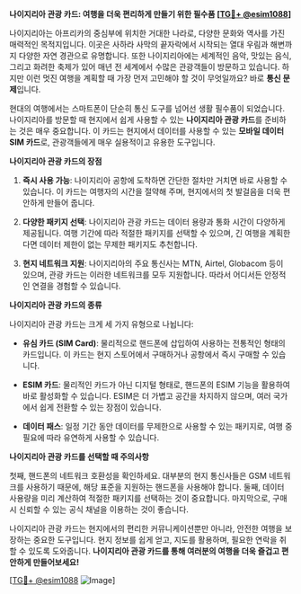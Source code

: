 **나이지리아 관광 카드: 여행을 더욱 편리하게 만들기 위한 필수품 [[TG💪+ @esim1088](https://t.me/s/esim1088)]**

나이지리아는 아프리카의 중심부에 위치한 거대한 나라로, 다양한 문화와 역사를 가진 매력적인 목적지입니다. 이곳은 사하라 사막의 끝자락에서 시작되는 열대 우림과 해변까지 다양한 자연 경관으로 유명합니다. 또한 나이지리아에는 세계적인 음악, 맛있는 음식, 그리고 화려한 축제가 있어 매년 전 세계에서 수많은 관광객들이 방문하고 있습니다. 하지만 이런 멋진 여행을 계획할 때 가장 먼저 고민해야 할 것이 무엇일까요? 바로 **통신 문제**입니다.

현대의 여행에서는 스마트폰이 단순히 통신 도구를 넘어선 생활 필수품이 되었습니다. 나이지리아를 방문할 때 현지에서 쉽게 사용할 수 있는 **나이지리아 관광 카드**를 준비하는 것은 매우 중요합니다. 이 카드는 현지에서 데이터를 사용할 수 있는 **모바일 데이터 SIM 카드**로, 관광객들에게 매우 실용적이고 유용한 도구입니다.

**나이지리아 관광 카드의 장점**

1. **즉시 사용 가능**: 나이지리아 공항에 도착하면 간단한 절차만 거치면 바로 사용할 수 있습니다. 이 카드는 여행자의 시간을 절약해 주며, 현지에서의 첫 발걸음을 더욱 편안하게 만들어 줍니다.

2. **다양한 패키지 선택**: 나이지리아 관광 카드는 데이터 용량과 통화 시간이 다양하게 제공됩니다. 여행 기간에 따라 적절한 패키지를 선택할 수 있으며, 긴 여행을 계획한다면 데이터 제한이 없는 무제한 패키지도 추천합니다.

3. **현지 네트워크 지원**: 나이지리아의 주요 통신사는 MTN, Airtel, Globacom 등이 있으며, 관광 카드는 이러한 네트워크를 모두 지원합니다. 따라서 어디서든 안정적인 연결을 경험할 수 있습니다.

**나이지리아 관광 카드의 종류**

나이지리아 관광 카드는 크게 세 가지 유형으로 나뉩니다:

- **유심 카드 (SIM Card)**: 물리적으로 핸드폰에 삽입하여 사용하는 전통적인 형태의 카드입니다. 이 카드는 현지 스토어에서 구매하거나 공항에서 즉시 구매할 수 있습니다.

- **ESIM 카드**: 물리적인 카드가 아닌 디지털 형태로, 핸드폰의 ESIM 기능을 활용하여 바로 활성화할 수 있습니다. ESIM은 더 가볍고 공간을 차지하지 않으며, 여러 국가에서 쉽게 전환할 수 있는 장점이 있습니다.

- **데이터 패스**: 일정 기간 동안 데이터를 무제한으로 사용할 수 있는 패키지로, 여행 중 필요에 따라 유연하게 사용할 수 있습니다.

**나이지리아 관광 카드를 선택할 때 주의사항**

첫째, 핸드폰의 네트워크 호환성을 확인하세요. 대부분의 현지 통신사들은 GSM 네트워크를 사용하기 때문에, 해당 표준을 지원하는 핸드폰을 사용해야 합니다. 둘째, 데이터 사용량을 미리 계산하여 적절한 패키지를 선택하는 것이 중요합니다. 마지막으로, 구매 시 신뢰할 수 있는 공식 채널을 이용하는 것이 좋습니다.

나이지리아 관광 카드는 현지에서의 편리한 커뮤니케이션뿐만 아니라, 안전한 여행을 보장하는 중요한 도구입니다. 현지 정보를 쉽게 얻고, 지도를 활용하며, 필요한 연락을 취할 수 있도록 도와줍니다. **나이지리아 관광 카드를 통해 여러분의 여행을 더욱 즐겁고 편안하게 만들어보세요!**

[[TG💪+ @esim1088](https://t.me/s/esim1088) ![Image](https://i.postimg.cc/Y0z9fWf4/image.png)]